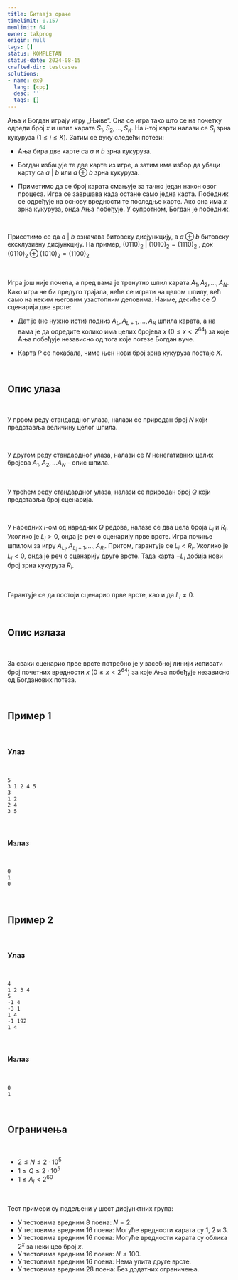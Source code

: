 ```yaml
---
title: Битвајз орање
timelimit: 0.157
memlimit: 64
owner: takprog
origin: null
tags: []
status: KOMPLETAN
status-date: 2024-08-15
crafted-dir: testcases
solutions:
- name: ex0
  lang: [cpp]
  desc: ''
  tags: []
---
```


Ања и Богдан играју игру „Њиве“. Она се игра тако што се на почетку одреди број $x$ и шпил карата $S_1, S_2, \ldots , S_K$. На $i$-тој карти налази се $S_i$ зрна кукуруза ($1 \leq i \leq K$). Затим се вуку следећи потези:

* Ања бира две карте са $a$ и $b$ зрна кукуруза.

* Богдан избацује те две карте из игре, а затим има избор да убаци карту са $a \ | \ b$ или $a\oplus b$ зрна кукуруза.

* Приметимо да се број карата смањује за тачно један након овог процеса. Игра се завршава када остане само једна карта. Победник се одређује на основу вредности те последње карте. Ако она има $x$ зрна кукуруза, онда Ања побеђује. У супротном, Богдан је победник.

<br>

Присетимо се да $a\ |\ b$ означава битовску дисјункцију, а $a\oplus b$ битовску ексклузивну дисјункцију. На пример, $(0110)_2 \ |\ (1010)_2 = (1110)_2$ , док $(0110)_2 \oplus (1010)_2 = (1100)_2$

<br>

Игра још није почела, а пред вама је тренутно шпил карата $A_1,A_2,\ldots,A_N$. Како игра не би предуго трајала, неће се играти на целом шпилу, већ само на неким његовим узастопним деловима. Наиме, десиће се $Q$ сценарија две врсте:

* Дат је (не нужно исти) подниз $A_L, A_{L+1}, \ldots, A_R$ шпила карата, а на вама је да одредите колико има целих бројева $x$ ($0 \leq x < 2^{64}$) за које Ања побеђује независно од тога које потезе Богдан вуче.

* Карта $P$ се похабала, чиме њен нови број зрна кукуруза постаје $X$.

<br>

## Опис улаза

<br>

У првом реду стандардног улаза, налази се природан број $N$ који представља величину целог шпила.

<br>

У другом реду стандардног улаза, налази се $N$ ненегативних целих бројева $A_1,A_2,\ldots A_N$ - опис шпила.

<br>

У трећем реду стандардног улаза, налази се природан број $Q$ који представља број сценарија.

<br>

У наредних $i$-ом од наредних $Q$ редова, налазе се два цела броја $L_i$ и $R_i$. Уколико је $L_i>0$, онда је реч о сценарију прве врсте. Игра почиње шпилом за игру $A_{L_i}, A_{L_i + 1}, \ldots , A_{R_i}$. Притом, гарантује се $L_i < R_i$. Уколико је $L_i<0$, онда је реч о сценарију друге врсте. Тада карта $-L_i$ добија нови број зрна кукуруза $R_i$.

<br>

Гарантује се да постоји сценарио прве врсте, као и да $L_i \neq 0$.

<br>

## Опис излаза

<br> 

За сваки сценарио прве врсте потребно је у засебној линији исписати број почетних вредности $x$ ($0 \leq x < 2^{64}$) за које Ања побеђује независно од Богданових потеза.

<br>


## Пример 1

<br>

### Улаз

<br>

```
5
3 1 2 4 5
3
1 2
2 4
3 5
```

<br>

### Излаз

<br>

```
0
1
0
```

<br>

## Пример 2

<br>

### Улаз

<br>

```
4
1 2 3 4
5
-1 4
-3 1
1 4
-1 192
1 4
```

<br>

### Излаз

<br>

```
0
1
```

<br>



## Ограничења

<br>

- $2 \leq N \leq 2\cdot 10^5$
- $1 \leq Q \leq 2\cdot 10^5$
- $1 \leq A_i < 2^{60}$

<br>

Тест примери су подељени у шест дисјунктних група:

- У тестовима вредним 8 поена: $N=2$.
- У тестовима вредним 16 поена: Могуће вредности карата су $1$, $2$ и $3$.
- У тестовима вредним 16 поена: Могуће вредности карата су облика $2^x$ за неки цео број $x$.
- У тестовима вредним 16 поена: $N \leq 100$.
- У тестовима вредним 16 поена: Нема упита друге врсте.
- У тестовима вредним 28 поена: Без додатних ограничења.

<br>



